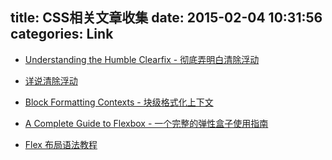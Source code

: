title: CSS相关文章收集
date: 2015-02-04 10:31:56
categories: Link
---
* [Understanding the Humble Clearfix - 彻底弄明白清除浮动](http://fuseinteractive.ca/blog/understanding-humble-clearfix#.VZSieNyqqkp)

* [详说清除浮动](http://kayosite.com/remove-floating-style-in-detail.html)

* [Block Formatting Contexts - 块级格式化上下文](http://kayosite.com/block-formatting-contexts-in-detail.html)

* [A Complete Guide to Flexbox - 一个完整的弹性盒子使用指南](https://css-tricks.com/snippets/css/a-guide-to-flexbox/)

* [Flex 布局语法教程](http://www.ruanyifeng.com/blog/2015/07/flex-grammar.html)
